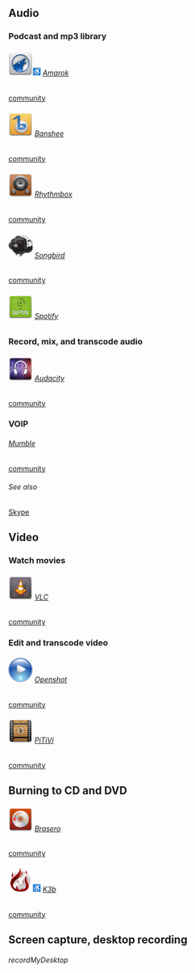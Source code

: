 ## Audio  ##

### Podcast and mp3 library ###

###### ![Amarok][img-amarok]![KDE][badge-kde] [Amarok][homepage-amarok] ######
[community][community-amarok]
###### ![Banshee][img-banshee] [Banshee][homepage-banshee] ######
[community][community-banshee]
###### ![Rhythmbox][img-rhythmbox] [Rhythmbox][homepage-rhythmbox] ######
[community][community-rhythmbox]
###### ![Songbird][img-songbird] [Songbird][homepage-songbird] ######
[community][community-songbird]
###### ![Spotify][img-spotify] [Spotify][homepage-spotify] ######

### Record, mix, and transcode audio ###

###### ![Audacity][img-audacity] [Audacity][homepage-audacity] ######
[community][community-audacity]

### VOIP ###

###### [Mumble][homepage-mumble] ######

[community][community-mumble]

###### See also ######

[Skype][anchor-skype]

## Video ##

### Watch movies ###

###### ![VLC][img-vlc] [VLC][homepage-vlc] ######

[community][community-vlc]

### Edit and transcode video ###

###### ![Openshot][img-openshot] [Openshot][homepage-openshot] ######

[community][community-openshot]

###### ![PiTiVi][img-pitivi] [PiTiVi][homepage-pitivi] ######

[community][community-pitivi]

## Burning to CD and DVD ##

###### ![Brasero][img-brasero] [Brasero][homepage-brasero] ######
[community][community-brasero]
###### ![K3b][img-k3b]![KDE][badge-kde] [K3b][homepage-k3b] ######
[community][community-k3b]

## Screen capture, desktop recording ##

###### recordMyDesktop ######

[anchor-skype]: Messaging#wiki-skype

[badge-kde]: boston.png "KDE"

[community-amarok]: http://community.linuxmint.com/software/view/amarok
[community-audacity]: http://community.linuxmint.com/software/view/audacity
[community-banshee]: http://community.linuxmint.com/software/view/banshee
[community-brasero]: http://community.linuxmint.com/software/view/brasero
[community-k3b]: http://community.linuxmint.com/software/view/k3b
[community-mumble]: http://community.linuxmint.com/software/view/mumble
[community-openshot]: http://community.linuxmint.com/software/view/openshot
[community-pitivi]: http://community.linuxmint.com/software/view/pitivi
[community-rhythmbox]: http://community.linuxmint.com/software/view/rhythmbox
[community-songbird]: http://community.linuxmint.com/software/view/songbird
[community-spotify]: http://community.linuxmint.com/software/view/spotify
[community-vlc]: http://community.linuxmint.com/software/view/vlc

[homepage-amarok]: http://amarok.kde.org/ "Amarok"
[homepage-audacity]: http://audacity.sourceforge.net/ "Audacity"
[homepage-banshee]: http://banshee.fm/ "Banshee"
[homepage-brasero]: http://projects.gnome.org/brasero/ "Brasero"
[homepage-k3b]: http://www.k3b.org/ "K3b"
[homepage-mumble]: http://mumble.sourceforge.net/ "Mumble"
[homepage-openshot]: http://www.openshotvideo.com/
[homepage-pitivi]: http://www.pitivi.org/ "PiTiVi"
[homepage-rhythmbox]: http://projects.gnome.org/rhythmbox/ "Rhythmbox"
[homepage-songbird]: http://getsongbird.com/ "Songbird"
[homepage-spotify]: http://www.spotify.com/ "Spotify"
[homepage-vlc]: http://www.videolan.org/vlc/ "VLC"

[img-amarok]: amarok.png "Amarok"
[img-audacity]: audacity.png "Audacity"
[img-banshee]: banshee.png "Banshee"
[img-brasero]: brasero.png "Brasero"
[img-k3b]: k3b.png "K3b"
[img-openshot]: openshot.png "Openshot"
[img-pitivi]: pitivi.png "Pitivi"
[img-rhythmbox]: rhythmbox.png "Rhythmbox"
[img-songbird]: songbird.png "Songbird"
[img-spotify]: spotify.png "Spotify"
[img-vlc]: vlc.png "VLC"